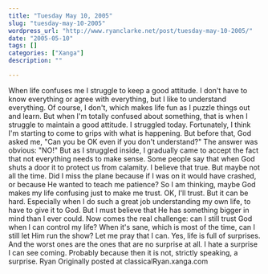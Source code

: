 ```yaml
---
title: "Tuesday May 10, 2005"
slug: "tuesday-may-10-2005"
wordpress_url: "http://www.ryanclarke.net/post/tuesday-may-10-2005/"
date: "2005-05-10"
tags: []
categories: ["Xanga"]
description: ""

---
```


When life confuses me I struggle to keep a good attitude. I don't have to know everything or agree with everything, but I like to understand everything. Of course, I don't, which makes life fun as I puzzle things out and learn. But when I'm totally confused about something, that is when I struggle to maintain a good attitude.
 I struggled today.
 Fortunately, I think I'm starting to come to grips with what is happening. But before that, God asked me, "Can you be OK even if you don't understand?" The answer was obvious: "NO!" But as I struggled inside, I gradually came to accept the fact that not everything needs to make sense.
 Some people say that when God shuts a door it to protect us from calamity. I believe that true. But maybe not all the time. Did I miss the plane because if I was on it would have crashed, or because He wanted to teach me patience? So I am thinking, maybe God makes my life confusing just to make me trust. OK, I'll trust. But it can be hard. Especially when I do such a great job understanding my own life, to have to give it to God. But I must believe that He has something bigger in mind than I ever could. Now comes the real challenge: can I still trust God when I can control my life? When it's sane, which is most of the time, can I still let Him run the show? Let me pray that I can.
 Yes, life is full of surprises. And the worst ones are the ones that are no surprise at all. I hate a surprise I can see coming. Probably because then it is not, strictly speaking, a surprise.
 Ryan
Originally posted at classicalRyan.xanga.com
